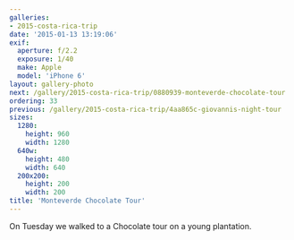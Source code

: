 ```yaml
---
galleries:
- 2015-costa-rica-trip
date: '2015-01-13 13:19:06'
exif:
  aperture: f/2.2
  exposure: 1/40
  make: Apple
  model: 'iPhone 6'
layout: gallery-photo
next: /gallery/2015-costa-rica-trip/0880939-monteverde-chocolate-tour
ordering: 33
previous: /gallery/2015-costa-rica-trip/4aa865c-giovannis-night-tour
sizes:
  1280:
    height: 960
    width: 1280
  640w:
    height: 480
    width: 640
  200x200:
    height: 200
    width: 200
title: 'Monteverde Chocolate Tour'
---
```


On Tuesday we walked to a Chocolate tour on a young plantation.
